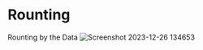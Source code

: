 # Rounting
 Rounting by the Data
![Screenshot 2023-12-26 134653](https://github.com/divyavaland1609/Rounting/assets/142478256/e1404571-00ca-4404-b733-fc13b3e7f3ae)
